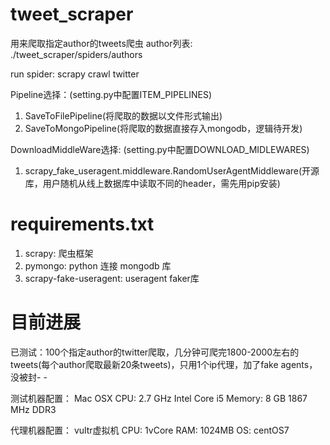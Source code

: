 # tweet_scraper
用来爬取指定author的tweets爬虫
author列表: ./tweet_scraper/spiders/authors

run spider: scrapy crawl twitter

Pipeline选择：(setting.py中配置ITEM_PIPELINES)
1. SaveToFilePipeline(将爬取的数据以文件形式输出)
2. SaveToMongoPipeline(将爬取的数据直接存入mongodb，逻辑待开发)

DownloadMiddleWare选择: (setting.py中配置DOWNLOAD_MIDLEWARES)
1. scrapy_fake_useragent.middleware.RandomUserAgentMiddleware(开源库，用户随机从线上数据库中读取不同的header，需先用pip安装)


# requirements.txt
1. scrapy: 爬虫框架
2. pymongo: python 连接 mongodb 库
3. scrapy-fake-useragent: useragent faker库


# 目前进展
已测试：100个指定author的twitter爬取，几分钟可爬完1800-2000左右的tweets(每个author爬取最新20条tweets)，只用1个ip代理，加了fake agents，没被封- -

测试机器配置：
Mac OSX
CPU: 2.7 GHz Intel Core i5
Memory: 8 GB 1867 MHz DDR3

代理机器配置：
vultr虚拟机
CPU: 1vCore
RAM: 1024MB
OS: centOS7
